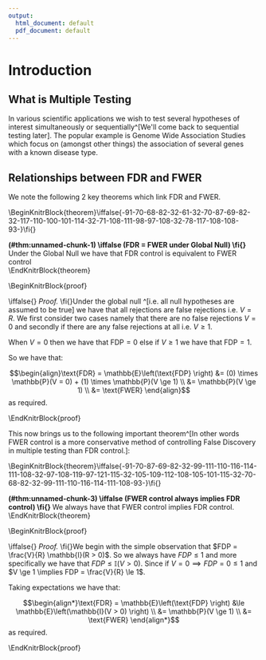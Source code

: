 ```yaml
---
output:
  html_document: default
  pdf_document: default
---
```

# Introduction

## What is Multiple Testing

In various scientific applications we wish to test several hypotheses of interest
simultaneously or sequentially^[We'll come back to sequential testing later].
The popular example is Genome Wide Association Studies which focus on (amongst 
other things) the association of several genes with a known disease type.

## Relationships between $\text{FDR}$ and $\text{FWER}$

We note the following 2 key theorems which link $\text{FDR}$ and $\text{FWER}$.

\BeginKnitrBlock{theorem}\iffalse{-91-70-68-82-32-61-32-70-87-69-82-32-117-110-100-101-114-32-71-108-111-98-97-108-32-78-117-108-108-93-}\fi{}<div class="theorem"><span class="theorem" id="thm:unnamed-chunk-1"><strong>(\#thm:unnamed-chunk-1)  \iffalse (FDR = FWER under Global Null) \fi{} </strong></span>Under the Global Null we have that FDR control is equivalent to FWER control</div>\EndKnitrBlock{theorem}

\BeginKnitrBlock{proof}<div class="proof">\iffalse{} <span class="proof"><em>Proof. </em></span>  \fi{}Under the global null ^[i.e. all null hypotheses are assumed to be true] we have
that all rejections are false rejections i.e. $V = R$. We first consider two 
cases namely that there are no false rejections $V = 0$ and 
secondly if there are any false rejections at all i.e. $V \ge 1$.

When $V = 0$ then we have that $\text{FDP} = 0$ else if $V \ge 1$ we have 
that $\text{FDP} = 1$.

So we have that:
    
$$\begin{align}\text{FDR} = \mathbb{E}\left(\text{FDP} \right) &= (0) \times 
                            \mathbb{P}(V = 0) + (1) \times \mathbb{P}(V \ge 1) \\
&= \mathbb{P}(V \ge 1) \\
&= \text{FWER}
\end{align}$$
as required.    </div>\EndKnitrBlock{proof}

This now brings us to the following important theorem^[In other words 
$\text{FWER}$ control is a more conservative method of controlling False 
Discovery in multiple testing than $\text{FDR}$ control.]:

\BeginKnitrBlock{theorem}\iffalse{-91-70-87-69-82-32-99-111-110-116-114-111-108-32-97-108-119-97-121-115-32-105-109-112-108-105-101-115-32-70-68-82-32-99-111-110-116-114-111-108-93-}\fi{}<div class="theorem"><span class="theorem" id="thm:unnamed-chunk-3"><strong>(\#thm:unnamed-chunk-3)  \iffalse (FWER control always implies FDR control) \fi{} </strong></span>We always have that $\text{FWER}$ control implies $\text{FDR}$
control.</div>\EndKnitrBlock{theorem}

\BeginKnitrBlock{proof}<div class="proof">\iffalse{} <span class="proof"><em>Proof. </em></span>  \fi{}We begin with the simple observation that $FDP = \frac{V}{R} \mathbb{I}(R > 0)$.
So we always have $FDP \le 1$ and more specifically we have that $FDP \le \mathbb{I}(V > 0)$.
Since if $V = 0 \implies FDP = 0 \le 1$ and $V \ge 1 \implies FDP = \frac{V}{R} \le 1$.

Taking expectations we have that:
    
$$\begin{align*}\text{FDR} = \mathbb{E}\left(\text{FDP} \right) &\le 
                             \mathbb{E}\left(\mathbb{I}(V > 0) \right) \\
                            &= \mathbb{P}(V \ge 1) \\                                                            
                            &= \text{FWER}
\end{align*}$$
as required.    </div>\EndKnitrBlock{proof}
